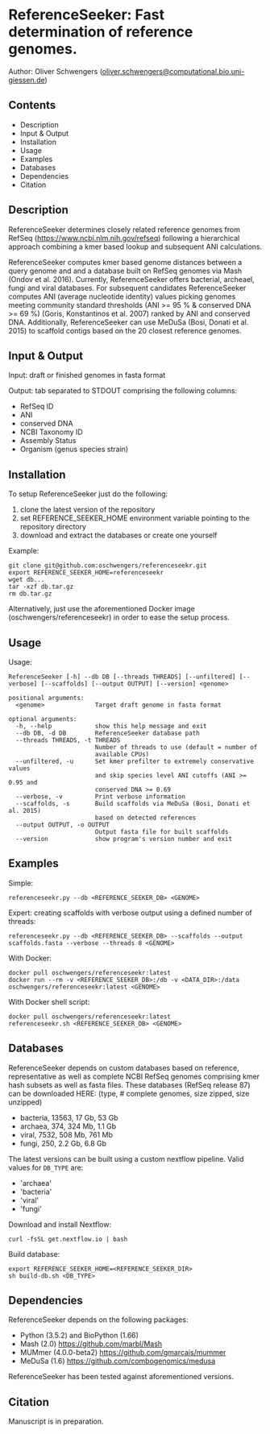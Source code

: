 # ReferenceSeeker: Fast determination of reference genomes.
Author: Oliver Schwengers (oliver.schwengers@computational.bio.uni-giessen.de)


## Contents
- Description
- Input & Output
- Installation
- Usage
- Examples
- Databases
- Dependencies
- Citation


## Description
ReferenceSeeker determines closely related reference genomes from
RefSeq (<https://www.ncbi.nlm.nih.gov/refseq>) following a hierarchical approach
combining a kmer based lookup and subsequent ANI calculations.

ReferenceSeeker computes kmer based genome distances between a query genome and
and a database built on RefSeq genomes via Mash (Ondov et al. 2016).
Currently, ReferenceSeeker offers bacterial, archeael, fungi and viral databases.
For subsequent candidates ReferenceSeeker computes ANI (average nucleotide identity)
values picking genomes meeting community standard thresholds (ANI >= 95 % & conserved DNA >= 69 %)
(Goris, Konstantinos et al. 2007) ranked by ANI and conserved DNA.
Additionally, ReferenceSeeker can use MeDuSa (Bosi, Donati et al. 2015)
to scaffold contigs based on the 20 closest reference genomes.


## Input & Output
Input:
draft or finished genomes in fasta format

Output:
tab separated to STDOUT comprising the following columns:
- RefSeq ID
- ANI
- conserved DNA
- NCBI Taxonomy ID
- Assembly Status
- Organism (genus species strain)


## Installation
To setup ReferenceSeeker just do the following:
1. clone the latest version of the repository
2. set REFERENCE_SEEKER_HOME environment variable pointing to the repository directory
3. download and extract the databases or create one yourself

Example:
```
git clone git@github.com:oschwengers/referenceseekr.git
export REFERENCE_SEEKER_HOME=referenceseekr
wget db...
tar -xzf db.tar.gz
rm db.tar.gz
```

Alternatively, just use the aforementioned Docker image (oschwengers/referenceseekr) in order to ease the setup process.


## Usage
Usage:
```
ReferenceSeeker [-h] --db DB [--threads THREADS] [--unfiltered] [--verbose] [--scaffolds] [--output OUTPUT] [--version] <genome>

positional arguments:
  <genome>              Target draft genome in fasta format

optional arguments:
  -h, --help            show this help message and exit
  --db DB, -d DB        ReferenceSeeker database path
  --threads THREADS, -t THREADS
                        Number of threads to use (default = number of
                        available CPUs)
  --unfiltered, -u      Set kmer prefilter to extremely conservative values
                        and skip species level ANI cutoffs (ANI >= 0.95 and
                        conserved DNA >= 0.69
  --verbose, -v         Print verbose information
  --scaffolds, -s       Build scaffolds via MeDuSa (Bosi, Donati et al. 2015)
                        based on detected references
  --output OUTPUT, -o OUTPUT
                        Output fasta file for built scaffolds
  --version             show program's version number and exit
```

## Examples
Simple:
```
referenceseekr.py --db <REFERENCE_SEEKER_DB> <GENOME>
```

Expert: creating scaffolds with verbose output using a defined number of threads:
```
referenceseekr.py --db <REFERENCE_SEEKER_DB> --scaffolds --output scaffolds.fasta --verbose --threads 8 <GENOME>
```

With Docker:
```
docker pull oschwengers/referenceseekr:latest
docker run --rm -v <REFERENCE_SEEKER_DB>:/db -v <DATA_DIR>:/data oschwengers/referenceseekr:latest <GENOME>
```

With Docker shell script:
```
docker pull oschwengers/referenceseekr:latest
referenceseekr.sh <REFERENCE_SEEKER_DB> <GENOME>
```


## Databases
ReferenceSeeker depends on custom databases based on reference, representative as well as complete NCBI RefSeq genomes
comprising kmer hash subsets as well as fasta files.
These databases (RefSeq release 87) can be downloaded HERE: (type, # complete genomes, size zipped, size unzipped)
- bacteria, 13563, 17 Gb, 53 Gb
- archaea, 374, 324 Mb, 1.1 Gb
- viral, 7532, 508 Mb, 761 Mb
- fungi, 250, 2.2 Gb, 6.8 Gb

The latest versions can be built using a custom nextflow pipeline.
Valid values for `DB_TYPE` are:
- 'archaea'
- 'bacteria'
- 'viral'
- 'fungi'

Download and install Nextflow:
```
curl -fsSL get.nextflow.io | bash
```

Build database:
```
export REFERENCE_SEEKER_HOME=<REFERENCE_SEEKER_DIR>
sh build-db.sh <DB_TYPE>
```

## Dependencies
ReferenceSeeker depends on the following packages:
- Python (3.5.2) and BioPython (1.66)
- Mash (2.0) <https://github.com/marbl/Mash>
- MUMmer (4.0.0-beta2) <https://github.com/gmarcais/mummer>
- MeDuSa (1.6) <https://github.com/combogenomics/medusa>

ReferenceSeeker has been tested against aforementioned versions.


## Citation
Manuscript is in preparation.
